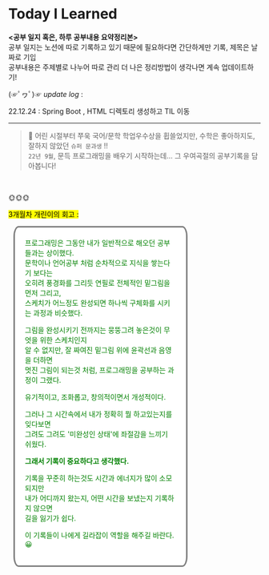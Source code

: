 # Today I Learned



**<공부 일지 혹은, 하루 공부내용 요약정리본>** <br>
공부 일지는 노션에 따로 기록하고 있기 때문에 필요하다면 간단하게만 기록, 제목은 날짜로 기입<br>
공부내용은 주제별로 나누어 따로 관리
더 나은 정리방법이 생각나면 계속 업데이트하기! 


 (☞ﾟヮﾟ)☞   _update log_ : 


22.12.24 : Spring Boot , HTML 디렉토리 생성하고 TIL 이동

---

> 📢
어린 시절부터 쭈욱 국어/문학 학업우수상을 휩쓸었지만, 수학은 좋아하지도, 잘하지 않았던  `슈퍼 문과생` !! <br>
`22년 9월`, 문득 프로그래밍을 배우기 시작하는데… 그 우여곡절의 공부기록을 담아봅니다!

<br>

🌞🌞🌞
<br>

<p><mark>3개월차 개린이의 회고 : </mark></p>

<div style="height: auto; width: 60%; border:3px solid gray; border-radius:3% ; margin:10px ; padding:20px; background:white; color:green; ">
프로그래밍은 그동안 내가 일반적으로 해오던 공부들과는 상이했다.<br>
문학이나 언어공부 처럼 순차적으로 지식을 쌓는다기 보다는<br>
오히려 풍경화를 그리듯 연필로 전체적인 밑그림을 먼저 그리고, <br>
스케치가 어느정도 완성되면 하나씩 구체화를 시키는 과정과 비슷했다.

그림을 완성시키기 전까지는 뭉뚱그려 놓은것이 무엇을 위한 스케치인지<br>
알 수 없지만, 잘 짜여진 밑그림 위에 윤곽선과 음영을 더하면  <br>
멋진 그림이 되는것 처럼, 프로그래밍을 공부하는 과정이 그랬다. <br>

유기적이고, 조화롭고, 창의적이면서 개성적이다.


그러나 그 시간속에서 내가 정확히 뭘 하고있는지를 잊다보면 <br>
그려도 그려도 '미완성인 상태'에 좌절감을 느끼기 쉬웠다. <br>

**그래서 기록이 중요하다고 생각했다.**

기록을 꾸준히 하는것도 시간과 에너지가 많이 소모되지만<br>
내가 어디까지 왔는지, 어떤 시간을 보냈는지 기록하지 않으면<br>
길을 잃기가 쉽다.

이 기록들이 나에게 길라잡이 역할을 해주길 바란다. 😀
<div>
